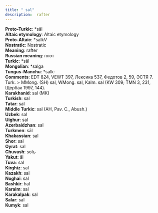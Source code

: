 ```yaml
---
title: " sal"
description:  rafter
---
```


<strong>Proto-Turkic</strong>:  *sāl<br>
<strong>Altaic etymology</strong>:  Altaic etymology<br>
<strong> Proto-Altaic</strong>:  *salkV<br>
<strong>Nostratic</strong>:  Nostratic<br>
<strong>Meaning</strong>:  rafter<br>
<strong>Russian meaning</strong>:  плот<br>
<strong>Turkic</strong>:  *sāl<br>
<strong>Mongolian</strong>:  *salga<br>
<strong>Tungus-Manchu</strong>:  *salk-<br>
<strong>Comments</strong>:  EDT 824, VEWT 397, Лексика 537, Федотов 2, 59, ЭСТЯ 7. Turk. > MMong. (SH) sal, WMong. sal, Kalm. sal (KW 309; TMN 3, 231, Щербак 1997, 144).<br>
<strong>Karakhanid</strong>:  sal (MK)<br>
<strong>Turkish</strong>:  sal<br>
<strong>Tatar</strong>:  sal<br>
<strong>Middle Turkic</strong>:  sal (AH, Pav. C., Abush.)<br>
<strong>Uzbek</strong>:  sɔl<br>
<strong>Uighur</strong>:  sal<br>
<strong>Azerbaidzhan</strong>:  sal<br>
<strong>Turkmen</strong>:  sāl<br>
<strong>Khakassian</strong>:  sal<br>
<strong>Shor</strong>:  sal<br>
<strong>Oyrat</strong>:  sal<br>
<strong>Chuvash</strong>:  solъ<br>
<strong>Yakut</strong>:  āl<br>
<strong>Tuva</strong>:  sal<br>
<strong>Kirghiz</strong>:  sal<br>
<strong>Kazakh</strong>:  sal<br>
<strong>Noghai</strong>:  sal<br>
<strong>Bashkir</strong>:  hal<br>
<strong>Karaim</strong>:  sal<br>
<strong>Karakalpak</strong>:  sal<br>
<strong>Salar</strong>:  sal<br>
<strong>Kumyk</strong>:  sal<br>


